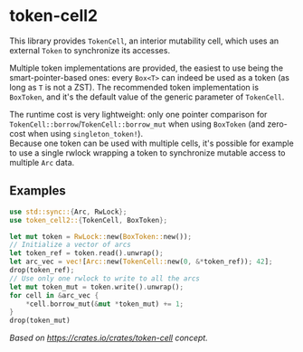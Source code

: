 # token-cell2

This library provides `TokenCell`, an interior mutability cell, which uses an
external `Token` to synchronize its accesses.

Multiple token implementations are provided, the easiest to use being the
smart-pointer-based ones: every `Box<T>` can indeed be used as a token (as long as `T`
is not a ZST). The recommended token implementation is `BoxToken`, and it's the
default value of the generic parameter of `TokenCell`.

The runtime cost is very lightweight: only one pointer comparison for
`TokenCell::borrow`/`TokenCell::borrow_mut` when using `BoxToken`
(and zero-cost when using `singleton_token!`).
<br>
Because one token can be used with multiple cells, it's possible for example to use
a single rwlock wrapping a token to synchronize mutable access to multiple `Arc` data.

## Examples

```rust
use std::sync::{Arc, RwLock};
use token_cell2::{TokenCell, BoxToken};

let mut token = RwLock::new(BoxToken::new());
// Initialize a vector of arcs
let token_ref = token.read().unwrap();
let arc_vec = vec![Arc::new(TokenCell::new(0, &*token_ref)); 42];
drop(token_ref);
// Use only one rwlock to write to all the arcs
let mut token_mut = token.write().unwrap();
for cell in &arc_vec {
    *cell.borrow_mut(&mut *token_mut) += 1;
}
drop(token_mut)
```

*Based on https://crates.io/crates/token-cell concept.*